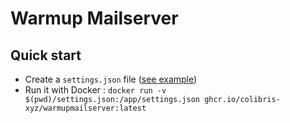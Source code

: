 # Warmup Mailserver

## Quick start

- Create a `settings.json` file ([see example](./settings.sample.json))
- Run it with Docker : `docker run -v $(pwd)/settings.json:/app/settings.json ghcr.io/colibris-xyz/warmupmailserver:latest`
